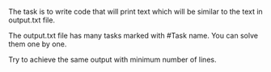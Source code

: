 The task is to write code that will print text which will be similar to the text in output.txt file.

The output.txt file has many tasks marked with #Task name. You can solve them one by one.

Try to achieve the same output with minimum number of lines.
